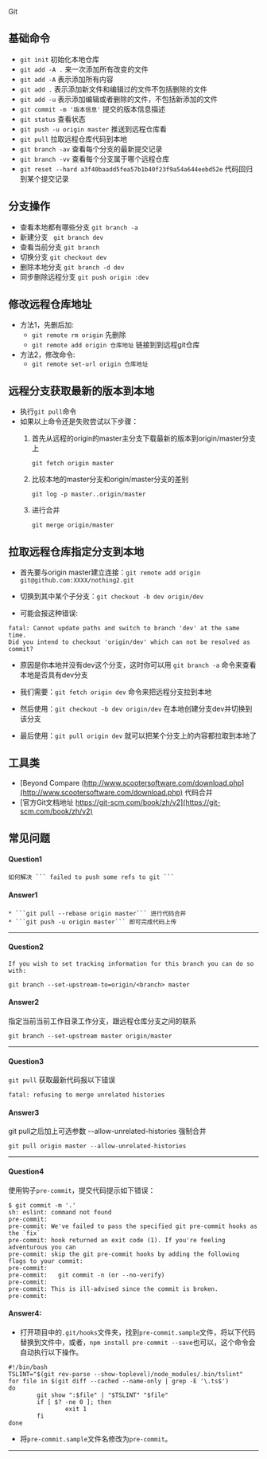 Git

## 基础命令

* ``` git init ``` 初始化本地仓库
* ``` git add -A . ``` 来一次添加所有改变的文件
* ``` git add -A ``` 表示添加所有内容  
* ``` git add . ``` 表示添加新文件和编辑过的文件不包括删除的文件  
* ``` git add -u ``` 表示添加编辑或者删除的文件，不包括新添加的文件  
* ``` git commit -m '版本信息' ``` 提交的版本信息描述
* ``` git status ``` 查看状态  
* ``` git push -u origin master ``` 推送到远程仓库看
* ``` git pull ``` 拉取远程仓库代码到本地
* ```git branch -av``` 查看每个分支的最新提交记录
* ```git branch -vv``` 查看每个分支属于哪个远程仓库
* ```git reset --hard a3f40baadd5fea57b1b40f23f9a54a644eebd52e``` 代码回归到某个提交记录

## 分支操作

* 查看本地都有哪些分支 ``` git branch -a ```
* 新建分支 ``` git branch dev```
* 查看当前分支 ``` git branch ```
* 切换分支 ``` git checkout dev ```
* 删除本地分支 ```git branch -d dev```
* 同步删除远程分支 ```git push origin :dev```

## 修改远程仓库地址

* 方法1，先删后加:
	* ``` git remote rm origin ``` 先删除
	* ``` git remote add origin 仓库地址 ``` 链接到到远程git仓库
* 方法2，修改命令:
	* ```git remote set-url origin 仓库地址```

## 远程分支获取最新的版本到本地

* 执行``` git pull ```命令
* 如果以上命令还是失败尝试以下步骤：
	1. 首先从远程的origin的master主分支下载最新的版本到origin/master分支上  

		```git fetch origin master```
		
	2. 比较本地的master分支和origin/master分支的差别  

		```git log -p master..origin/master```
		
	3. 进行合并  

		```git merge origin/master```

## 拉取远程仓库指定分支到本地

* 首先要与origin master建立连接：```git remote add origin git@github.com:XXXX/nothing2.git```  

* 切换到其中某个子分支：```git checkout -b dev origin/dev```  

* 可能会报这种错误:
```
fatal: Cannot update paths and switch to branch 'dev' at the same time.
Did you intend to checkout 'origin/dev' which can not be resolved as commit?
 ```
* 原因是你本地并没有dev这个分支，这时你可以用 ```git branch -a``` 命令来查看本地是否具有dev分支

* 我们需要：```git fetch origin dev``` 命令来把远程分支拉到本地

* 然后使用：```git checkout -b dev origin/dev``` 在本地创建分支dev并切换到该分支

* 最后使用：```git pull origin dev``` 就可以把某个分支上的内容都拉取到本地了

## 工具类

* [Beyond Compare (http://www.scootersoftware.com/download.php](http://www.scootersoftware.com/download.php) 代码合并
* [官方Git文档地址 https://git-scm.com/book/zh/v2](https://git-scm.com/book/zh/v2)

## 常见问题

#### Question1

	如何解决 ``` failed to push some refs to git ```

#### Answer1
	* ```git pull --rebase origin master``` 进行代码合并
	* ```git push -u origin master``` 即可完成代码上传

<hr>

#### Question2

``` If you wish to set tracking information for this branch you can do so with: ```

```	git branch --set-upstream-to=origin/<branch> master ```

#### Answer2

指定当前当前工作目录工作分支，跟远程仓库分支之间的联系

``` git branch --set-upstream master origin/master  ```

<hr>

#### Question3

``` git pull ``` 获取最新代码报以下错误

``` fatal: refusing to merge unrelated histories ```

#### Answer3

git pull之后加上可选参数 --allow-unrelated-histories 强制合并

``` git pull origin master --allow-unrelated-histories ```

<hr>

#### Question4

使用钩子``` pre-commit ```，提交代码提示如下错误：

```shell
$ git commit -m '.'
sh: eslint: command not found
pre-commit:
pre-commit: We've failed to pass the specified git pre-commit hooks as the `fix`
pre-commit: hook returned an exit code (1). If you're feeling adventurous you can
pre-commit: skip the git pre-commit hooks by adding the following flags to your commit:
pre-commit:
pre-commit:   git commit -n (or --no-verify)
pre-commit:
pre-commit: This is ill-advised since the commit is broken.
pre-commit:
```

#### Answer4: 

* 打开项目中的```.git/hooks```文件夹，找到```pre-commit.sample```文件，将以下代码替换到文件中，或者，```npm install pre-commit --save```也可以，这个命令会自动执行以下操作。

```shell
#!/bin/bash
TSLINT="$(git rev-parse --show-toplevel)/node_modules/.bin/tslint"
for file in $(git diff --cached --name-only | grep -E '\.ts$')
do
        git show ":$file" | "$TSLINT" "$file"
        if [ $? -ne 0 ]; then
                exit 1
        fi
done
```
* 将```pre-commit.sample```文件名修改为```pre-commit```。
<hr>
